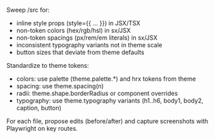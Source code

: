 Sweep /src for:
- inline style props (style={{ ... }}) in JSX/TSX
- non-token colors (hex/rgb/hsl) in sx/JSX
- non-token spacings (px/rem/em literals) in sx/JSX
- inconsistent typography variants not in theme scale
- button sizes that deviate from theme defaults

Standardize to theme tokens:
- colors: use palette (theme.palette.*) and hrx tokens from theme
- spacing: use theme.spacing(n)
- radii: theme.shape.borderRadius or component overrides
- typography: use theme.typography variants (h1..h6, body1, body2, caption, button)

For each file, propose edits (before/after) and capture screenshots with Playwright on key routes.



